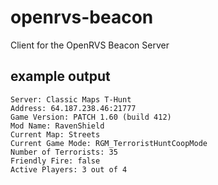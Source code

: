 # openrvs-beacon

Client for the OpenRVS Beacon Server

## example output

```
Server: Classic Maps T-Hunt
Address: 64.187.238.46:21777
Game Version: PATCH 1.60 (build 412)
Mod Name: RavenShield
Current Map: Streets
Current Game Mode: RGM_TerroristHuntCoopMode
Number of Terrorists: 35
Friendly Fire: false
Active Players: 3 out of 4
```
